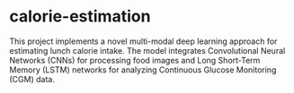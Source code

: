 # calorie-estimation
This project implements a novel multi-modal deep learning approach for estimating lunch calorie intake. The model integrates Convolutional Neural Networks (CNNs) for processing food images and Long Short-Term Memory (LSTM) networks for analyzing Continuous Glucose Monitoring (CGM) data.
